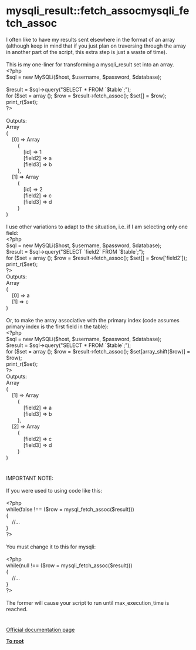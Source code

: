 # mysqli_result::fetch_assocmysqli_fetch_assoc




<div class="phpcode"><span class="html">
I often like to have my results sent elsewhere in the format of an array (although keep in mind that if you just plan on traversing through the array in another part of the script, this extra step is just a waste of time).<br><br>This is my one-liner for transforming a mysqli_result set into an array.<br><span class="default">&lt;?php<br>$sql </span><span class="keyword">= new </span><span class="default">MySQLi</span><span class="keyword">(</span><span class="default">$host</span><span class="keyword">, </span><span class="default">$username</span><span class="keyword">, </span><span class="default">$password</span><span class="keyword">, </span><span class="default">$database</span><span class="keyword">);<br><br></span><span class="default">$result </span><span class="keyword">= </span><span class="default">$sql</span><span class="keyword">-&gt;</span><span class="default">query</span><span class="keyword">(</span><span class="string">&quot;SELECT * FROM `</span><span class="default">$table</span><span class="string">`;&quot;</span><span class="keyword">);<br>for (</span><span class="default">$set </span><span class="keyword">= array (); </span><span class="default">$row </span><span class="keyword">= </span><span class="default">$result</span><span class="keyword">-&gt;</span><span class="default">fetch_assoc</span><span class="keyword">(); </span><span class="default">$set</span><span class="keyword">[] = </span><span class="default">$row</span><span class="keyword">);<br></span><span class="default">print_r</span><span class="keyword">(</span><span class="default">$set</span><span class="keyword">);<br></span><span class="default">?&gt;<br></span><br>Outputs:<br>Array<br>(<br>&#xA0; &#xA0; [0] =&gt; Array<br>&#xA0; &#xA0; &#xA0; &#xA0; (<br>&#xA0; &#xA0; &#xA0; &#xA0; &#xA0; &#xA0; [id] =&gt; 1<br>&#xA0; &#xA0; &#xA0; &#xA0; &#xA0; &#xA0; [field2] =&gt; a<br>&#xA0; &#xA0; &#xA0; &#xA0; &#xA0; &#xA0; [field3] =&gt; b<br>&#xA0; &#xA0; &#xA0; &#xA0; ),<br>&#xA0; &#xA0; [1] =&gt; Array<br>&#xA0; &#xA0; &#xA0; &#xA0; (<br>&#xA0; &#xA0; &#xA0; &#xA0; &#xA0; &#xA0; [id] =&gt; 2<br>&#xA0; &#xA0; &#xA0; &#xA0; &#xA0; &#xA0; [field2] =&gt; c<br>&#xA0; &#xA0; &#xA0; &#xA0; &#xA0; &#xA0; [field3] =&gt; d<br>&#xA0; &#xA0; &#xA0; &#xA0; )<br>)<br><br>I use other variations to adapt to the situation, i.e. if I am selecting only one field:<br><span class="default">&lt;?php<br>$sql </span><span class="keyword">= new </span><span class="default">MySQLi</span><span class="keyword">(</span><span class="default">$host</span><span class="keyword">, </span><span class="default">$username</span><span class="keyword">, </span><span class="default">$password</span><span class="keyword">, </span><span class="default">$database</span><span class="keyword">);<br></span><span class="default">$result </span><span class="keyword">= </span><span class="default">$sql</span><span class="keyword">-&gt;</span><span class="default">query</span><span class="keyword">(</span><span class="string">&quot;SELECT `field2` FROM `</span><span class="default">$table</span><span class="string">`;&quot;</span><span class="keyword">);<br>for (</span><span class="default">$set </span><span class="keyword">= array (); </span><span class="default">$row </span><span class="keyword">= </span><span class="default">$result</span><span class="keyword">-&gt;</span><span class="default">fetch_assoc</span><span class="keyword">(); </span><span class="default">$set</span><span class="keyword">[] = </span><span class="default">$row</span><span class="keyword">[</span><span class="string">&apos;field2&apos;</span><span class="keyword">]);<br></span><span class="default">print_r</span><span class="keyword">(</span><span class="default">$set</span><span class="keyword">);<br></span><span class="default">?&gt;<br></span>Outputs:<br>Array<br>(<br>&#xA0; &#xA0; [0] =&gt; a<br>&#xA0; &#xA0; [1] =&gt; c<br>)<br><br>Or, to make the array associative with the primary index (code assumes primary index is the first field in the table):<br><span class="default">&lt;?php<br>$sql </span><span class="keyword">= new </span><span class="default">MySQLi</span><span class="keyword">(</span><span class="default">$host</span><span class="keyword">, </span><span class="default">$username</span><span class="keyword">, </span><span class="default">$password</span><span class="keyword">, </span><span class="default">$database</span><span class="keyword">);<br></span><span class="default">$result </span><span class="keyword">= </span><span class="default">$sql</span><span class="keyword">-&gt;</span><span class="default">query</span><span class="keyword">(</span><span class="string">&quot;SELECT * FROM `</span><span class="default">$table</span><span class="string">`;&quot;</span><span class="keyword">);<br>for (</span><span class="default">$set </span><span class="keyword">= array (); </span><span class="default">$row </span><span class="keyword">= </span><span class="default">$result</span><span class="keyword">-&gt;</span><span class="default">fetch_assoc</span><span class="keyword">(); </span><span class="default">$set</span><span class="keyword">[</span><span class="default">array_shift</span><span class="keyword">(</span><span class="default">$row</span><span class="keyword">)] = </span><span class="default">$row</span><span class="keyword">);<br></span><span class="default">print_r</span><span class="keyword">(</span><span class="default">$set</span><span class="keyword">);<br></span><span class="default">?&gt;<br></span>Outputs:<br>Array<br>(<br>&#xA0; &#xA0; [1] =&gt; Array<br>&#xA0; &#xA0; &#xA0; &#xA0; (<br>&#xA0; &#xA0; &#xA0; &#xA0; &#xA0; &#xA0; [field2] =&gt; a<br>&#xA0; &#xA0; &#xA0; &#xA0; &#xA0; &#xA0; [field3] =&gt; b<br>&#xA0; &#xA0; &#xA0; &#xA0; ),<br>&#xA0; &#xA0; [2] =&gt; Array<br>&#xA0; &#xA0; &#xA0; &#xA0; (<br>&#xA0; &#xA0; &#xA0; &#xA0; &#xA0; &#xA0; [field2] =&gt; c<br>&#xA0; &#xA0; &#xA0; &#xA0; &#xA0; &#xA0; [field3] =&gt; d<br>&#xA0; &#xA0; &#xA0; &#xA0; )<br>)</span>
</div>
  

#


<div class="phpcode"><span class="html">
IMPORTANT NOTE:
<br>
<br>If you were used to using code like this:
<br>
<br><span class="default">&lt;?php
<br></span><span class="keyword">while(</span><span class="default">false </span><span class="keyword">!== (</span><span class="default">$row </span><span class="keyword">= </span><span class="default">mysql_fetch_assoc</span><span class="keyword">(</span><span class="default">$result</span><span class="keyword">)))
<br>{
<br>&#xA0; &#xA0; </span><span class="comment">//...
<br></span><span class="keyword">}
<br></span><span class="default">?&gt;
<br></span>
<br>You must change it to this for mysqli:
<br>
<br><span class="default">&lt;?php
<br></span><span class="keyword">while(</span><span class="default">null </span><span class="keyword">!== (</span><span class="default">$row </span><span class="keyword">= </span><span class="default">mysqli_fetch_assoc</span><span class="keyword">(</span><span class="default">$result</span><span class="keyword">)))
<br>{
<br>&#xA0; &#xA0; </span><span class="comment">//...
<br></span><span class="keyword">}
<br></span><span class="default">?&gt;
<br></span>
<br>The former will cause your script to run until max_execution_time is reached.</span>
</div>
  

#

[Official documentation page](https://www.php.net/manual/en/mysqli-result.fetch-assoc.php)

**[To root](/README.md)**